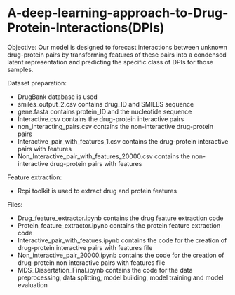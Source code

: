 # A-deep-learning-approach-to-Drug-Protein-Interactions(DPIs)


Objective: Our model is designed to forecast interactions between unknown drug-protein pairs by transforming features of these pairs into a condensed latent representation and predicting the specific class of DPIs for those samples.


Dataset preparation: 
- DrugBank database is used
- smiles_output_2.csv contains drug_ID and SMILES sequence
- gene.fasta contains protein_ID and the nucleotide sequence 
- Interactive.csv contains the drug-protein interactive pairs
- non_interacting_pairs.csv contains  the non-interactive drug-protein pairs
- Interactive_pair_with_features_1.csv contains the drug-protein interactive pairs with features
- Non_Interactive_pair_with_features_20000.csv contains  the non-interactive drug-protein pairs with features


Feature extraction:
- Rcpi toolkit is used to extract drug and protein features


Files:
- Drug_feature_extractor.ipynb contains the drug feature extraction code
- Protein_feature_extractor.ipynb contains the protein feature extraction code
- Interactive_pair_with_featues.ipynb contains the code for the creation of drug-protein interactive pairs with features file
- Non_interactive_pair_20000.ipynb contains the code for the creation of drug-protein non interactive pairs with features file
- MDS_Dissertation_Final.ipynb contains the code for the data preprocessing, data splitting, model building, model training and model evaluation







                      
